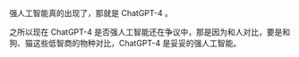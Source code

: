 强人工智能真的出现了，那就是 ChatGPT-4 。

之所以现在 ChatGPT-4 是否强人工智能还在争议中，那是因为和人对比，要是和狗、猫这些低智商的物种对比，ChatGPT-4 是妥妥的强人工智能。
